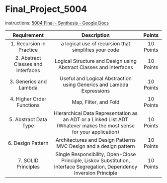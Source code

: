 # Final_Project_5004

instructions: [5004 Final - Synthesis - Google Docs](https://docs.google.com/document/d/1fgGaoVQYOf_dAHWcgWOyhlFRQtPa9TxKWn687pfGSWs/edit)

| Requirement                        | Description                                                                                                             | Points    |
|:----------------------------------:|:-----------------------------------------------------------------------------------------------------------------------:|:---------:|
| 1. Recursion in Practice           | a logical use of recursion that simplifies your code                                                                    | 10 Points |
| 2. Abstract Classes and Interfaces | Logical Structure and Design using Abstract Classes and Interfaces                                                      | 10 Points |
| 3. Generics and Lambda             | Useful and Logical Abstraction using Generics and Lambda Expressions                                                    | 10 Points |
| 4. Higher Order Functions          | Map, Filter, and Fold                                                                                                   | 10 Points |
| 5. Abstract Data Type              | Hierarchical Data Representation as an ADT or a Linked List ADT (Whatever makes the most sense for your application)    | 10 Points |
| 6. Design Pattern                  | Architectures and Design Patterns MVC Design and a design pattern                                                       | 10 Points |
| 7. SOLID Principles                | Single Responsibility, Open-Close Principle, Liskov Substitution, Interface Segregation, Dependency Inversion Principle | 10 Points |

